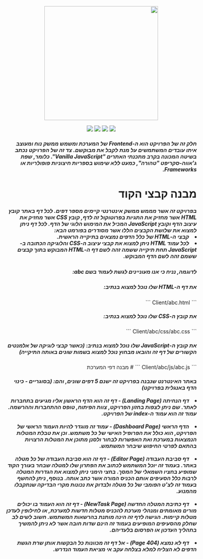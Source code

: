 <div dir="rtl">
  <p align="center">
    <a href="https://asmlearn.com/"><img src="https://i.imagesup.co/images2/7cc15a79a6eb9cb1c4e4b2051827d9372db25a11.png" width="300"></a>
  </p>
  <p align="center">
   <a href="https://firebase.google.com/docs/web/setup?authuser=0#from-the-cdn/"><img src="https://img.shields.io/badge/Firebase-v7.19.0-blue"></a>
   <a href="https://nodejs.org/en/docs/"><img src="https://img.shields.io/badge/HTML-5-yellow"></a>
   <a href="https://expressjs.com/"><img src="https://img.shields.io/badge/jQuery-v3.5.1-green"></a>
    <a href="https://expressjs.com/"><img src="https://img.shields.io/badge/Bootstrap-v3.3.4-purple"></a>
</p>
  <h5> 
    חלק זה של הפרויקט הוא ה-Frontend של המערכת ומשמש ממשק נוח ומעוצב איתו עובדים המשתמשים על מנת לקבל את מבוקשם. צד זה של הפרויקט נכתב בשיטה המכונה בקרב מתכנתי האתרים "Vanilla JavaScript". כלומר, שפת ג'אווה-סקריפט "טהורה", כמעט ללא שימוש בספריות חיצוניות פופולריות או Frameworks.
 </h5>
  
  # מבנה קבצי הקוד
  
  <h5> 
  בפרויקט זה אשר מממש ממשק אינטרנטי קיימים מספר דפים. לכל דף באתר קובץ HTML אשר מחזיק את התגיות בפרוטוקול זה לדף, קובץ CSS אשר מחזיק את עיצוב הדף וקובץ JavaScript המכיל את המימוש הלוגי של הדף.
  לכל דף ניתן למצוא את שלושת הקבצים הללו אשר מסודרים בפורמט הבא:
  <li>קבצי ה-HTML של כלל הדפים נמצאים בתיקייה הראשית.</li>
  <li>לכל עמוד HTML ניתן למצוא את קבצי עיצוב ה-CSS והלוגיקה הכתובה ב-JavaScript תחת תיקייה ששמה זהה לשם דף ה-HTML המבוקש בתוך קבצים ששמם זהה לשם הדף המבוקש.</li>
 </h5>
  <h5>לדוגמה, נניח כי אנו מעוניינים לגשת לעמוד בשם abc: </h5>
  
  <h5>את דף ה-HTML שלו נוכל למצוא בנתיב:</h5> 
  ```
  Client/abc.html
  ```
  
  <h5>את קובץ ה-CSS שלו נוכל למצוא בנתיב:</h5> 
  ```
  Client/abc/css/abc.css
  ```
  <h5>את קובץ ה-JavaScript שלו נוכל למצוא בנתיב: (כאשר קבצי לוגיקה של אלמנטים הקשורים של דף זה והובאו מבחוץ נוכל למצוא בשמות שונים באותה התיקייה)</h5> 
  ```
  Client/abc/js/abc.js
  ```
  # מבנה דפי המערכת
  
  <h5>
    <span>באתר האינטרנט שנבנה בפרויקט זה ישנם 5 דפים שונים, והם: (בסוגריים - כינוי הדף באנגלית בפרויקט)</span>
    </br>
    </br>
    <li>דף הנחיתה (Landing Page) - דף זה הוא הדף הראשון אליו מגיעים בתחברות לאתר. שם ניתן לצפות בחזון הפרויקט, צוות הפיתוח, טופס ההתחברות וההרשמה. עמוד זה הוא עמוד ה-index של הפרויקט.</li>
  </br>
   <li>הדף הראשי (Dashboard Page) - עמוד זה מוגדר להיות העמוד הראשי של הפרויקט, הוא כולל את הפרופיל האישי של כל משתמש. וכן את טבלת המטלות הנמצאות במערכת ואת האפשרות לבחור ולסנן מתוכן את המטלות הרצויות בהתאם לפרטי החיפוש שיבחר המשתמש.</li>
  </br>
   <li>דף סביבת העבודה (Editor Page) - דף זה הוא סביבת העבודה של כל מטלה באתר. בעמוד זה יוכל המשתמש לכתוב את הפתרון שלו למטלה שבחר בעורך הקוד שמופיע בחציו השמאלי של המסך. בחצי הימני ניתן למצוא את הגדרות המטלה לרבות כלל הסעיפים אותם הכניס המורה אשר כתב אותה. בנוסף, ניתן להחשף בעמוד זה לצ'ט הפומבי של כל מטלה ולבדוק את נכונות מקרי הבדיקה שנתקבלו מהמנוע.</li>
  </br>
   <li>דף כתיבת המטלה החדשה (NewTask Page) - דף זה הוא העמוד בו יכולים מורים מאומתים ומנהלי מערכת להכניס מטלות חדשות למערכת, או לחילופין לעדכן מטלות קיימות. הגישה לדף זה הינה מותנת בהרשאות המשתמש. חשוב לשים לב שחלק מהסעיפים המופיעים בעמוד זה הינם שדות חובה אשר לא ניתן להמשיך בתהליך העדכון או הפרסום בלעדיהם.</li>
  </br>
  <li>דף לא נמצא (404 Page) - אל דף זה מכוונות כל הבקשות אותן שרת הגשת הדפים לא הצליח למלא בצלחה עקב אי מציאת העמוד הנדרש.</li>
  </br>
  </h5>
</div>

